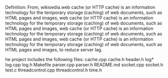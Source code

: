 Definition:
 From, wikioedia.web cache (or HTTP cache) is an information technology for the temporary storage (caching) of web documents, such as HTML pages and images,  web cache (or HTTP cache) is an information technology for the temporary storage (caching) of web documents, such as HTML pages and images, web cache (or HTTP cache) is an information technology for the temporary storage (caching) of web documents, such as HTML pages and images, web cache (or HTTP cache) is an information technology for the temporary storage (caching) of web documents, such as HTML pages and images, to reduce server lag.
 
 
 he project includes the following files:
 cache.cpp  cache.h  header.h  log*  log.cpp  log.h  Makefile  parser.cpp  parser.h  README.md  socket.cpp  socket.h  test.c  threadcontrol.cpp  threadcontrol.h  time.h